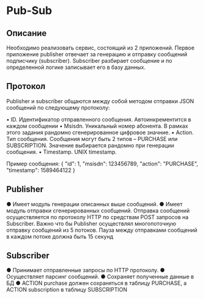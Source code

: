 # Pub-Sub
## Описание

Необходимо реализовать сервис, состоящий из 2 приложений. Первое приложение publisher отвечает за генерацию и отправку сообщений подписчику (subscriber). Subscriber разбирает сообщение и по определенной логике записывает его в базу данных.

## Протокол
Publisher и subscriber общаются между собой методом отправки JSON сообщений по следующему протоколу:

•	ID. Идентификатор отправленного сообщения. Автоинкрементится в каждом сообщении
•	Msisdn. Уникальный номер абонента. В рамках этого задания рандомно сгенерированное цифровое значние.
•	Action. Тип сообщения. Сообщения могут быть 2 типов – PURCHASE или SUBSCRIPTION. Значение выбирается рандомно при генерации сообщения.
•	Timestamp. UNIX timestamp.

Пример сообщения:
{
    "id": 1,
    "msisdn": 123456789,
    "action": "PURCHASE",
    "timestamp": 1589464122
}




## Publisher
●	Имеет модуль генерации описанных выше сообщений.
●	Имеет модуль отправки сгенерированных сообщений. Отправка сообщений осуществляется по протоколу HTTP по средствам POST запросов на Subscriber. Важно что бы Publisher осуществлял многопоточную отправку сообщений из 5 потоков. Пауза между отправками сообщений в каждом потоке должна быть 15 секунд

## Subscriber 
●	Принимает отправленные запросы по HTTP протоколу.
●	Осуществляет парсинг сообщений.
●	Сохраняет полученные данные в БД
●	ACTION purchase должен сохраняться в таблицу PURCHASE, а ACTION  subscription в таблицу SUBSCRIPTION
